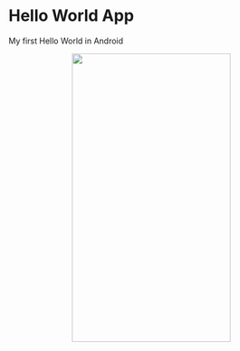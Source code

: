 # Hello World App
My first Hello World in Android

<div align="center"><img src="https://imgur.com/lfGooZl.gif" width="280" height="510" align="middle"/></div>

